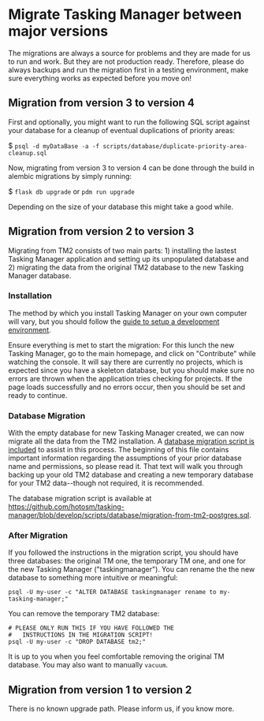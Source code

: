 # Migrate Tasking Manager between major versions

The migrations are always a source for problems and they are made for
us to run and work. But they are not production ready. Therefore,
please do always backups and run the migration first in a testing
environment, make sure everything works as expected before you move
on!

## Migration from version 3 to version 4

First and optionally, you might want to run the following SQL script
against your database for a cleanup of eventual duplications of
priority areas:

$ `psql -d myDataBase -a -f scripts/database/duplicate-priority-area-cleanup.sql`

Now, migrating from version 3 to version 4 can be done through the
build in alembic migrations by simply running:

$ `flask db upgrade` or `pdm run upgrade`

Depending on the size of your database this might take a good while.

## Migration from version 2 to version 3

Migrating from TM2 consists of two main parts: 1) installing the
lastest Tasking Manager application and setting up its unpopulated
database and 2) migrating the data from the original TM2 database to
the new Tasking Manager database.

### Installation

The method by which you install Tasking Manager on your own computer
will vary, but you should follow the [guide to setup a development
environment](../developers/development-setup.md).

Ensure everything is met to start the migration: For this lunch the
new Tasking Manager, go to the main homepage, and click on
"Contribute" while watching the console. It will say there are
currently no projects, which is expected since you have a skeleton
database, but you should make sure no errors are thrown when the
application tries checking for projects. If the page loads
successfully and no errors occur, then you should be set and ready to
continue.

### Database Migration

With the empty database for new Tasking Manager created, we can now
migrate all the data from the TM2 installation. A [database migration
script is included](https://github.com/hotosm/tasking-manager/blob/develop/scripts/database/migration-from-tm2-postgres.sql)
to assist in this process. The beginning of this file contains important
information regarding the assumptions of your prior database name and
permissions, so please read it. That text will walk you through
backing up your old TM2 database and creating a new temporary database
for your TM2 data--though not required, it is recommended.

The database migration script is available at
https://github.com/hotosm/tasking-manager/blob/develop/scripts/database/migration-from-tm2-postgres.sql.

### After Migration

If you followed the instructions in the migration script, you should
have three databases: the original TM one, the temporary TM one, and
one for the new Tasking Manager ("taskingmanager"). You can rename the
the new database to something more intuitive or meaningful:

	psql -U my-user -c "ALTER DATABASE taskingmanager rename to my-tasking-manager;"

You can remove the temporary TM2 database:

	# PLEASE ONLY RUN THIS IF YOU HAVE FOLLOWED THE
	#   INSTRUCTIONS IN THE MIGRATION SCRIPT!
	psql -U my-user -c "DROP DATABASE tm2;"

It is up to you when you feel comfortable removing the original TM
database. You may also want to manually `vacuum`.

## Migration from version 1 to version 2

There is no known upgrade path. Please inform us, if you know more.
